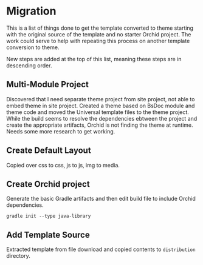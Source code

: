 # Migration
This is a list of things done to get the template converted to theme starting with the original source of the
template and no starter Orchid project. The work could serve to help with repeating this process on another template
conversion to theme.

New steps are added at the top of this list, meaning these steps are in descending order.

## Multi-Module Project 
Discovered that I need separate theme project from site project, not able to embed theme in site project. Created a
theme based on BsDoc module and theme code and moved the Universal template files to the theme project. While the
build seems to resolve the dependencies ebtween the project and create the appropriate artifacts, Orchid is not finding
the theme at runtime. Needs some more research to get working.

## Create Default Layout
Copied over css to css, js to js, img to media.
 
## Create Orchid project
Generate the basic Gradle artifacts and then edit build file to include Orchid dependencies.
```
gradle init --type java-library
```

## Add Template Source
Extracted template from file download and copied contents to `distribution` directory.


